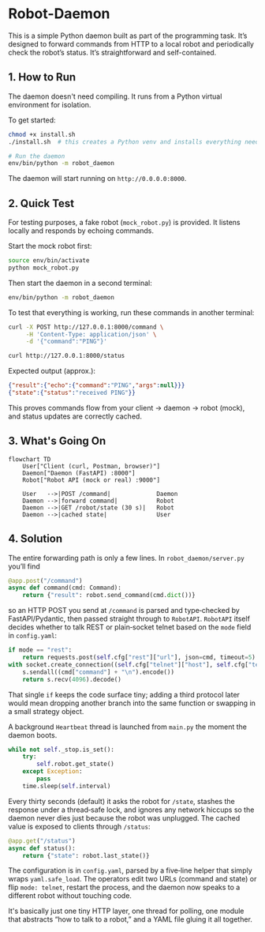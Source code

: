 # Robot-Daemon 

This is a simple Python daemon built as part of the programming task. It’s designed to forward commands from HTTP to a local robot and periodically check the robot’s status. It’s straightforward and self-contained.

## 1. How to Run

The daemon doesn't need compiling. It runs from a Python virtual environment for isolation.

To get started:

```bash
chmod +x install.sh
./install.sh  # this creates a Python venv and installs everything needed

# Run the daemon
env/bin/python -m robot_daemon
```

The daemon will start running on `http://0.0.0.0:8000`.


## 2. Quick Test 

For testing purposes, a fake robot (`mock_robot.py`) is provided. It listens locally and responds by echoing commands.

Start the mock robot first:

```bash
source env/bin/activate
python mock_robot.py
```

Then start the daemon in a second terminal:

```bash
env/bin/python -m robot_daemon
```

To test that everything is working, run these commands in another terminal:

```bash
curl -X POST http://127.0.0.1:8000/command \
     -H 'Content-Type: application/json' \
     -d '{"command":"PING"}'

curl http://127.0.0.1:8000/status
```

Expected output (approx.):

```json
{"result":{"echo":{"command":"PING","args":null}}}
{"state":{"status":"received PING"}}
```

This proves commands flow from your client → daemon → robot (mock), and status updates are correctly cached.


## 3. What's Going On 

```mermaid
flowchart TD
    User["Client (curl, Postman, browser)"]
    Daemon["Daemon (FastAPI) :8000"]
    Robot["Robot API (mock or real) :9000"]

    User   -->|POST /command|             Daemon
    Daemon -->|forward command|           Robot
    Daemon -->|GET /robot/state (30 s)|   Robot
    Daemon -->|cached state|              User
```

## 4. Solution 

The entire forwarding path is only a few lines. In `robot_daemon/server.py` you’ll find

```python
@app.post("/command")
async def command(cmd: Command):
    return {"result": robot.send_command(cmd.dict())}
```

so an HTTP POST you send at `/command` is parsed and type‑checked by FastAPI/Pydantic, then passed straight through to `RobotAPI`. `RobotAPI` itself decides whether to talk REST or plain‑socket telnet based on the `mode` field in `config.yaml`:

```python
if mode == "rest":
    return requests.post(self.cfg["rest"]["url"], json=cmd, timeout=5).json()
with socket.create_connection((self.cfg["telnet"]["host"], self.cfg["telnet"]["port"]), timeout=5) as s:
    s.sendall((cmd["command"] + "\n").encode())
    return s.recv(4096).decode()
```

That single `if` keeps the code surface tiny; adding a third protocol later would mean dropping another branch into the same function or swapping in a small strategy object.

A background `Heartbeat` thread is launched from `main.py` the moment the daemon boots. 

```python
while not self._stop.is_set():
    try:
        self.robot.get_state()
    except Exception:
        pass
    time.sleep(self.interval)
```

Every thirty seconds (default) it asks the robot for `/state`, stashes the response under a thread‑safe lock, and ignores any network hiccups so the daemon never dies just because the robot was unplugged. The cached value is exposed to clients through `/status`:

```python
@app.get("/status")
async def status():
    return {"state": robot.last_state()}
```

The configuration is in `config.yaml`, parsed by a five‑line helper that simply wraps `yaml.safe_load`. The operators edit two URLs (command and state) or flip `mode: telnet`, restart the process, and the daemon now speaks to a different robot without touching code.

It's basically just one tiny HTTP layer, one thread for polling, one module that abstracts “how to talk to a robot,” and a YAML file gluing it all together. 
